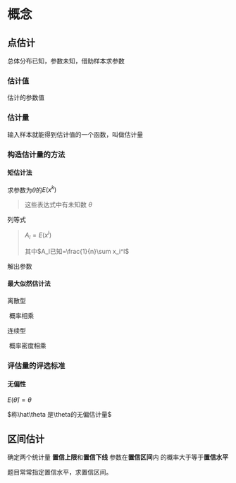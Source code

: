 # 概念

## 点估计

总体分布已知，参数未知，借助样本求参数

### 估计值

估计的参数值

### 估计量

输入样本就能得到估计值的一个函数，叫做估计量

### 构造估计量的方法

#### 矩估计法

求参数为$\theta$的$E(x^k)$

>这些表达式中有未知数 $\theta$

列等式

>$A_l=E(x^l)$
>
>其中$A_l已知=\frac{1}{n}\sum x_i^l$

解出参数

#### 最大似然估计法

离散型

​	概率相乘

连续型

​	概率密度相乘

### 评估量的评选标准

#### 无偏性

$E(\hat \theta)=\theta$

$称\hat\theta 是\theta的无偏估计量$

## 区间估计

确定两个统计量 **置信上限**和**置信下线** 参数在**置信区间**内 的概率大于等于**置信水平**

题目常常指定置信水平，求置信区间。